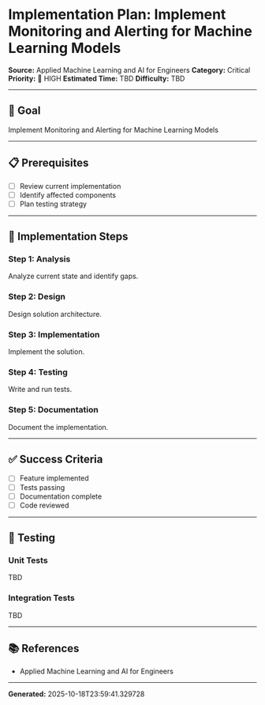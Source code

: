 # Implementation Plan: Implement Monitoring and Alerting for Machine Learning Models

**Source:** Applied Machine Learning and AI for Engineers
**Category:** Critical
**Priority:** 🔴 HIGH
**Estimated Time:** TBD
**Difficulty:** TBD

---

## 🎯 Goal

Implement Monitoring and Alerting for Machine Learning Models

---

## 📋 Prerequisites

- [ ] Review current implementation
- [ ] Identify affected components
- [ ] Plan testing strategy

---

## 🔧 Implementation Steps

### Step 1: Analysis

Analyze current state and identify gaps.

### Step 2: Design

Design solution architecture.

### Step 3: Implementation

Implement the solution.

### Step 4: Testing

Write and run tests.

### Step 5: Documentation

Document the implementation.

---

## ✅ Success Criteria

- [ ] Feature implemented
- [ ] Tests passing
- [ ] Documentation complete
- [ ] Code reviewed

---

## 🧪 Testing

### Unit Tests

TBD

### Integration Tests

TBD

---

## 📚 References

- Applied Machine Learning and AI for Engineers

---

**Generated:** 2025-10-18T23:59:41.329728
